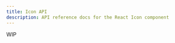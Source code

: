 ```yaml
---
title: Icon API
description: API reference docs for the React Icon component
---
```


<!-- TODO: Get api from @hrc/material-icons -->

WIP
